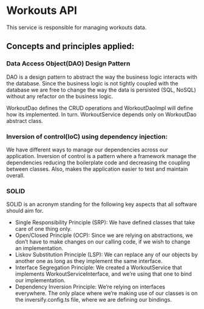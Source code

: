 # Workouts API

This service is responsible for managing workouts data.

## Concepts and principles applied:

### Data Access Object(DAO) Design Pattern
DAO is a design pattern to abstract the way the business logic interacts with the database.
Since the business logic is not tightly coupled with the database we are free to change the way the data is persisted (SQL, NoSQL) without any refactor
on the business logic.

WorkoutDao defines the CRUD operations and WorkoutDaoImpl will define how its implemented. In turn. WorkoutService depends only on WorkoutDao abstract class.

### Inversion of control(IoC) using dependency injection:
We have different ways to manage our dependencies across our application. Inversion of control is a pattern where a framework manage the dependencies reducing the boilerplate code and decreasing the coupling between classes.
Also, makes the application easier to test and maintain overall.

### SOLID
SOLID is an acronym standing for the following key aspects that all software should aim for.

- Single Responsibility Principle (SRP): We have defined classes that take care of one thing only.
- Open/Closed Principle (OCP): Since we are relying on abstractions, we don’t have to make changes on our calling code, if we wish to change an implementation.
- Liskov Substitution Principle (LSP): We can replace any of our objects by another one as long as they implement the same interface.
- Interface Segregation Principle: We created a WorkoutService that implements WorkoutServiceInterface, and we’re using that one to bind our implementation.
- Dependency Inversion Principle: We’re relying on interfaces everywhere. The only place where we’re making use of our classes is on the inversify.config.ts file, where we are defining our bindings.
